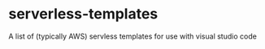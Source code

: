 # serverless-templates
A list of (typically AWS) servless templates for use with visual studio code

